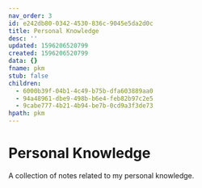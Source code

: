 ```yaml
---
nav_order: 3
id: e242db80-0342-4530-836c-9045e5da2d0c
title: Personal Knowledge
desc: ''
updated: 1596206520799
created: 1596206520799
data: {}
fname: pkm
stub: false
children:
  - 6000b39f-04b1-4c49-b75b-dfa603889aa0
  - 94a48961-dbe9-498b-b6e4-feb82b97c2e5
  - 9cabe777-4b21-4b94-be7b-0cd9a3f3de73
hpath: pkm
---
```

# Personal Knowledge

A collection of notes related to my personal knowledge. 
